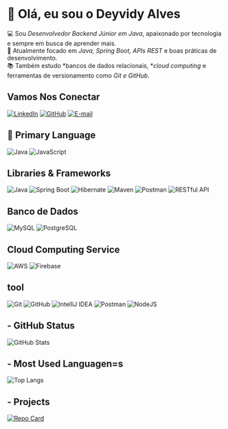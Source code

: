 # 👋 Olá, eu sou o Deyvidy Alves

💻 Sou *Desenvolvedor Backend Júnior em Java*, apaixonado por tecnologia e sempre em busca de aprender mais.  
🚀 Atualmente focado em *Java, Spring Boot, APIs REST* e boas práticas de desenvolvimento.  
📚 Também estudo *bancos de dados relacionais, **cloud computing* e ferramentas de versionamento como *Git e GitHub*.  

## Vamos Nos Conectar
[![LinkedIn](https://img.shields.io/badge/LinkedIn-black?style=for-the-badge&logo=linkedin&logoColor=white)](https://www.linkedin.com/in/deyvidyalves/) 
[![GitHub](https://img.shields.io/badge/GitHub-black?style=for-the-badge&logo=github&logoColor=white)](https://github.com/Deyvidy-Alves)
[![E-mail](https://img.shields.io/badge/-Email-black?style=for-the-badge&logo=microsoft-outlook&logoColor=007BFF)](mailto:deyvidyalvessilva@gmail.com)

## 🚀 Primary Language

![Java](https://img.shields.io/badge/Java-FFFFFF?style=for-the-badge&logo=openjdk&logoColor=FFFFFF&labelColor=000000&color=000000)
![JavaScript](https://img.shields.io/badge/JavaScript-black?style=for-the-badge&logo=javascript&logoColor=white)

## Libraries & Frameworks

![Java](https://img.shields.io/badge/Java-FFFFFF?style=for-the-badge&logo=openjdk&logoColor=FFFFFF&labelColor=000000&color=000000)
![Spring Boot](https://img.shields.io/badge/Spring%20Boot-FFFFFF?style=for-the-badge&logo=spring&logoColor=FFFFFF&labelColor=000000&color=000000)
![Hibernate](https://img.shields.io/badge/Hibernate-FFFFFF?style=for-the-badge&logo=hibernate&logoColor=FFFFFF&labelColor=000000&color=000000)
![Maven](https://img.shields.io/badge/Maven-FFFFFF?style=for-the-badge&logo=apachemaven&logoColor=FFFFFF&labelColor=000000&color=000000)
![Postman](https://img.shields.io/badge/Postman-FFFFFF?style=for-the-badge&logo=postman&logoColor=FFFFFF&labelColor=000000&color=000000)
![RESTful API](https://img.shields.io/badge/RESTful-FFFFFF?style=for-the-badge&logo=rest&logoColor=FFFFFF&labelColor=000000&color=000000)


## Banco de Dados
![MySQL](https://img.shields.io/badge/MySQL-FFFFFF?style=for-the-badge&logo=mysql&logoColor=FFFFFF&labelColor=000000&color=000000)
![PostgreSQL](https://img.shields.io/badge/PostgreSQL-FFFFFF?style=for-the-badge&logo=postgresql&logoColor=FFFFFF&labelColor=000000&color=000000)

## Cloud Computing Service
![AWS](https://img.shields.io/badge/AWS-FFFFFF?style=for-the-badge&logo=amazonaws&logoColor=FFFFFF&labelColor=000000&color=000000)
![Firebase](https://img.shields.io/badge/FireBase-000?style=for-the-badge&logo=firebase&logoColor=white)


## tool
![Git](https://img.shields.io/badge/Git-FFFFFF?style=for-the-badge&logo=git&logoColor=FFFFFF&labelColor=000000&color=000000)
![GitHub](https://img.shields.io/badge/GitHub-FFFFFF?style=for-the-badge&logo=github&logoColor=FFFFFF&labelColor=000000&color=000000)
![IntelliJ IDEA](https://img.shields.io/badge/IntelliJ%20IDEA-FFFFFF?style=for-the-badge&logo=intellijidea&logoColor=FFFFFF&labelColor=000000&color=000000)
![Postman](https://img.shields.io/badge/Postman-FFFFFF?style=for-the-badge&logo=postman&logoColor=FFFFFF&labelColor=000000&color=000000)
![NodeJS](https://img.shields.io/badge/node.js-black?style=for-the-badge&logo=node.js&logoColor=white)


## - GitHub Status

![GitHub Stats](https://github-readme-stats.vercel.app/api?username=Deyvidy-Alves&theme=transparent&bg_color=000000&border_color=FF0000&show_icons=true&icon_color=FF0000&title_color=FFFFFF&text_color=FFFFFF)

## - Most Used Languagen=s

![Top Langs](https://github-readme-stats.vercel.app/api/top-langs/?username=Deyvidy-Alves&bg_color=000000&border_color=FF0000&title_color=FF0000&text_color=FFFFFF)

## - Projects

[![Repo Card](https://github-readme-stats.vercel.app/api/pin/?username=Deyvidy-Alves&repo=teste-backend-jr-dEYVIDY&bg_color=000000&border_color=FF0000&show_icons=true&icon_color=FF0000&title_color=FF0000&text_color=FFFFFF)](https://github.com/Deyvidy-Alves/teste-backend-jr-dEYVIDY)

